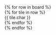 <!DOCTYPE html>
<html>
<head>
    <title>Vestaboard</title>
    <link rel="stylesheet" href="{{ url_for('static', filename='css/style.css') }}">
</head>
<body>
    <div class="board">
        {% for row in board %}
        <div class="row">
            {% for tile in row %}
            <div class="tile {{ tile.color }}">{{ tile.char }}</div>
            {% endfor %}
        </div>
        {% endfor %}
    </div>
</body>
</html>